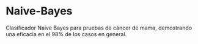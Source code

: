 # Naive-Bayes
Clasificador Naive Bayes para pruebas de cáncer de mama, demostrando una eficacia en el 98% de los casos en general.
